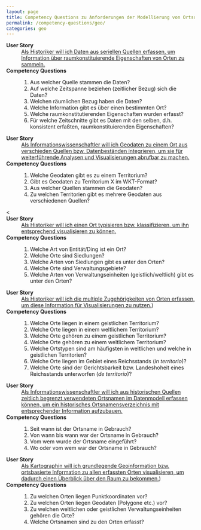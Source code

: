 ```yaml
---
layout: page
title: Competency Questions zu Anforderungen der Modellierung von Ortsdaten
permalink: /competency-questions/geo/
categories: geo
---
```


<dl>
<dt><b>User Story</b></dt>
<dd><a href="https://gitlab.rlp.net/digikar/user-stories/-/issues/3">Als Historiker will ich Daten aus seriellen Quellen erfassen, um Information über raumkonstituierende Eigenschaften von Orten zu sammeln.</a></dd>
<dt><b>Competency Questions</b></dt>
<dd>
<ol>
<li>Aus welcher Quelle stammen die Daten?</li>
<li>Auf welche Zeitspanne beziehen (zeitlicher Bezug) sich die Daten?</li>
<li>Welchen räumlichen Bezug haben die Daten?</li>
<li>Welche Information gibt es über einen bestimmten Ort?</li>
<li>Welche raumkonstitutierenden Eigenschaften wurden erfasst?</li>
<li>Für welche Zeitschnitte gibt es Daten mit den selben, d.h. konsistent erfaßten, raumkonstituierenden Eigenschaften?</li>
</ol>
</dd>
</dl>

<dl>
<dt><b>User Story</b></dt>
<dd><a href="https://gitlab.rlp.net/digikar/user-stories/-/issues/5">Als Informationswissenschaftler will ich Geodaten zu einem Ort aus verschieden Quellen bzw. Datenbeständen integrieren, um sie für weiterführende Analysen und Visualisierungen abrufbar zu machen.</a></dd>
<dt><b>Competency Questions</b></dt>
<dd>
<ol>
<li>Welche Geodaten gibt es zu einem Territorium?</li>
<li>Gibt es Geodaten zu Territorium X im WKT-Format?</li>
<li>Aus welcher Quellen stammen die Geodaten?</li>
<li>Zu welchen Territorien gibt es mehrere Geodaten aus verschiedenen Quellen?</li>
</ol>
</dd>
</dl>

<dl>
<<dt><b>User Story</b></dt>
<dd><a href="https://gitlab.rlp.net/digikar/user-stories/-/issues/8">Als Historiker will ich einen Ort typisieren bzw. klassifizieren, um ihn entsprechend visualisieren zu können.</a></dd>
<dt><b>Competency Questions</b></dt>
<dd>
<ol>
<li>Welche Art von Entität/Ding ist ein Ort?</li>
<li>Welche Orte sind Siedlungen?</li>
<li>Welche Arten von Siedlungen gibt es unter den Orten?</li>
<li>Welche Orte sind Verwaltungsgebiete?</li>
<li>Welche Arten von Verwaltungseinheiten (geistlich/weltlich) gibt es unter den Orten?</li>
</ol>
</dd>
</dl>

<dl>
<dt><b>User Story</b></dt>
<dd><a href="https://gitlab.rlp.net/digikar/user-stories/-/issues/15">Als Historiker will ich die multiple Zugehörigkeiten von Orten erfassen, um diese Information für Visualisierungen zu nutzen.</a>)</dd>
<dt><b>Competency Questions</b></dt>
<dd>
<ol>
<li>Welche Orte liegen in einem geistlichen Territorium?</li>
<li>Welche Orte liegen in einem weltlichem Territorium?</li>
<li>Welche Orte gehören zu einem geistlichen Territorium?</li>
<li>Welche Orte gehören zu einem weltlichem Territorium?</li>
<li>Welche Ortstypen sind am häufigsten in weltlichen und welche in geistlichen Territorien?</li>
<li>Welche Orte liegen im Gebiet eines Reichsstands (<em>in territorio</em>)?</li>
<li>Welche Orte sind der Gerichtsbarkeit bzw. Landeshoheit eines Reichsstands unterworfen (<em>de territorio</em>)?</li>
</ol>
</dd>
</dl>

<dl>
<dt><b>User Story</b></dt>
<dd><a href="https://gitlab.rlp.net/digikar/user-stories/-/issues/17">Als Informationswissenschaftler will ich aus historischen Quellen zeitlich begrenzt verwendeten Ortsnamen im Datenmodell erfassen können, um ein historisches Ortsnamensverzeichnis mit entsprechender Information aufzubauen.</a></dd>
<dt><b>Competency Questions</b></dt>
<dd>
<ol>
<li>Seit wann ist der Ortsname in Gebrauch?</li>
<li>Von wann bis wann war der Ortsname in Gebrauch?</li>
<li>Vom wem wurde der Ortsname eingeführt?</li>
<li>Wo oder vom wem war der Ortsname in Gebrauch?</li>
</ol>
</dd>
</dl>

<dl>
<dt><b>User Story</b></dt>
<dd><a href="https://gitlab.rlp.net/digikar/user-stories/-/issues/22">Als Kartographin will ich grundlegende Geoinformation bzw. ortsbasierte Information zu allen erfassten Orten visualisieren, um dadurch einen Überblick über den Raum zu bekommen.</a>)</dd>
<dt><b>Competency Questions</b></dt>
<dd>
<ol>
<li>Zu welchen Orten liegen Punktkoordinaten vor?</li>
<li>Zu welchen Orten liegen Geodaten (Polygone etc.) vor?</li>
<li>Zu welchen weltlichen oder geistlichen Verwaltungseinheiten gehören die Orte?</li>
<li>Welche Ortsnamen sind zu den Orten erfasst?</li>
</ol>
</dd>
</dl>

